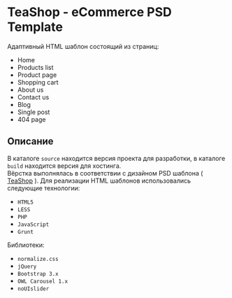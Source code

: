 # TeaShop - eCommerce PSD Template
Адаптивный HTML шаблон состоящий из страниц:

* Home
* Products list
* Product page
* Shopping cart
* About us
* Contact us
* Blog
* Single post
* 404 page


## Описание
В каталоге ``source`` находится версия проекта для разработки, в каталоге ``build`` находится версия для хостинга.  
Вёрстка выполнялась в соответствии с дизайном PSD шаблона ( [TeaShop](https://themeforest.net/item/teashop-ecommerce-psd-template/16228003) ). Для реализации HTML шаблонов использовались следующие технологии:

* ``HTML5``
* ``LESS``
* ``PHP``
* ``JavaScript``
* ``Grunt``

Библиотеки:

* ``normalize.css``
* ``jQuery``
* ``Bootstrap 3.x``
* ``OWL Carousel 1.x``
* ``noUIslider``
